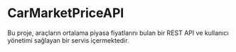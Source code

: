 # CarMarketPriceAPI

Bu proje, araçların ortalama piyasa fiyatlarını bulan bir REST API ve kullanıcı yönetimi sağlayan bir servis içermektedir.



